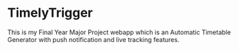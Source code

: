 # TimelyTrigger
This is my Final Year Major Project webapp which is an Automatic Timetable Generator with push notification and live tracking features.
